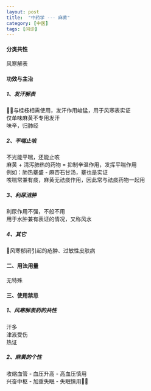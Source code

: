 ```yaml
---
layout: post
title:  "中药学 --- 麻黄"
category: [中医]
tags: [问诊]
---
```


#### 分类共性

风寒解表

#### 功效与主治

##### 1、发汗解表

与桂枝相需使用，发汗作用峻猛，用于风寒表实证  
仅单味麻黄不专用发汗  
味辛，归肺经  

##### 2、平喘止咳

不光能平喘，还能止咳  
麻黄 + 清泻肺热的药物 = 抑制辛温作用，发挥平喘作用  
例如：肺热壅盛 - 麻杏石甘汤，壅也是实证  
咳喘常兼有痰，麻黄无祛痰作用，因此常与祛痰药物一起用  

##### 3、利尿消肿  

利尿作用不强，不般不用  
用于水肿兼有表证的情况，又称风水  

##### 4、其它

风寒郁闭引起的疮肿、过敏性皮肤病  

#### 二、用法用量

无特殊  

#### 三、使用禁忌

##### 1、风寒解表药的共性

汗多  
津液受伤  
热证  

##### 2、麻黄的个性

收缩血管 - 血压升高 - 高血压慎用  
兴奋中枢 - 加重失眠 - 失眠慎用
